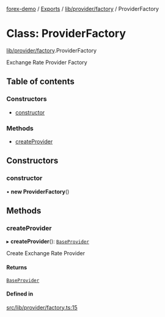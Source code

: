 [forex-demo](../README.md) / [Exports](../modules.md) / [lib/provider/factory](../modules/lib_provider_factory.md) / ProviderFactory

# Class: ProviderFactory

[lib/provider/factory](../modules/lib_provider_factory.md).ProviderFactory

Exchange Rate Provider Factory

## Table of contents

### Constructors

- [constructor](lib_provider_factory.ProviderFactory.md#constructor)

### Methods

- [createProvider](lib_provider_factory.ProviderFactory.md#createprovider)

## Constructors

### constructor

• **new ProviderFactory**()

## Methods

### createProvider

▸ **createProvider**(): [`BaseProvider`](lib_provider_base.BaseProvider.md)

Create Exchange Rate Provider

#### Returns

[`BaseProvider`](lib_provider_base.BaseProvider.md)

#### Defined in

[src/lib/provider/factory.ts:15](https://github.com/suphero/forex-demo/blob/14e963f/src/lib/provider/factory.ts#L15)
